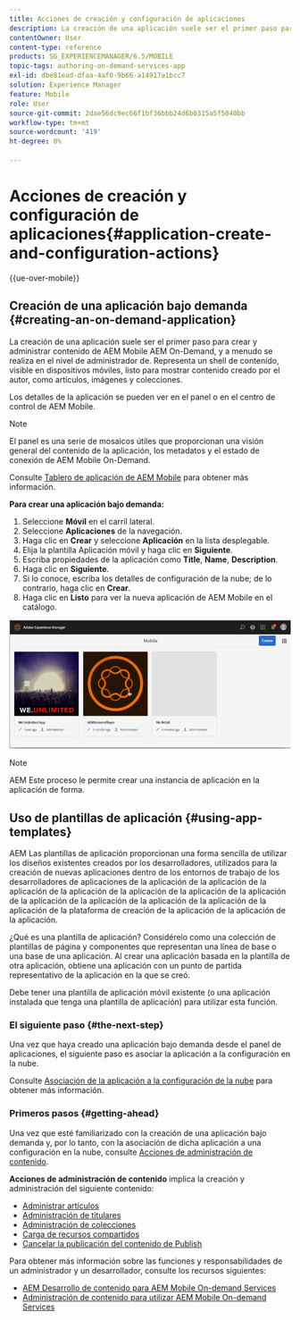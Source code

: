 ```yaml
---
title: Acciones de creación y configuración de aplicaciones
description: La creación de una aplicación suele ser el primer paso para crear y administrar contenido de AEM Mobile On-Demand. Siga esta página si desea obtener más información.
contentOwner: User
content-type: reference
products: SG_EXPERIENCEMANAGER/6.5/MOBILE
topic-tags: authoring-on-demand-services-app
exl-id: dbe81ead-dfaa-4af0-9b66-a14917a1bcc7
solution: Experience Manager
feature: Mobile
role: User
source-git-commit: 2dae56dc9ec66f1bf36bbb24d6b0315a5f5040bb
workflow-type: tm+mt
source-wordcount: '419'
ht-degree: 0%

---
```


# Acciones de creación y configuración de aplicaciones{#application-create-and-configuration-actions}

{{ue-over-mobile}}

## Creación de una aplicación bajo demanda {#creating-an-on-demand-application}

La creación de una aplicación suele ser el primer paso para crear y administrar contenido de AEM Mobile AEM On-Demand, y a menudo se realiza en el nivel de administrador de. Representa un shell de contenido, visible en dispositivos móviles, listo para mostrar contenido creado por el autor, como artículos, imágenes y colecciones.

Los detalles de la aplicación se pueden ver en el panel o en el centro de control de AEM Mobile.

>[!NOTE]
>
>El panel es una serie de mosaicos útiles que proporcionan una visión general del contenido de la aplicación, los metadatos y el estado de conexión de AEM Mobile On-Demand.
>
>Consulte [Tablero de aplicación de AEM Mobile](/help/mobile/mobile-apps-ondemand-application-dashboard.md) para obtener más información.

**Para crear una aplicación bajo demanda:**

1. Seleccione **Móvil** en el carril lateral.
1. Seleccione **Aplicaciones** de la navegación.
1. Haga clic en **Crear** y seleccione **Aplicación** en la lista desplegable.
1. Elija la plantilla Aplicación móvil y haga clic en **Siguiente**.
1. Escriba propiedades de la aplicación como **Title**, **Name**, **Description**.
1. Haga clic en **Siguiente**.
1. Si lo conoce, escriba los detalles de configuración de la nube; de lo contrario, haga clic en **Crear**.
1. Haga clic en **Listo** para ver la nueva aplicación de AEM Mobile en el catálogo.

![chlimage_1](assets/chlimage_1.gif)

>[!NOTE]
>
>AEM Este proceso le permite crear una instancia de aplicación en la aplicación de forma.

## Uso de plantillas de aplicación {#using-app-templates}

AEM Las plantillas de aplicación proporcionan una forma sencilla de utilizar los diseños existentes creados por los desarrolladores, utilizados para la creación de nuevas aplicaciones dentro de los entornos de trabajo de los desarrolladores de aplicaciones de la aplicación de la aplicación de la aplicación de la aplicación de la aplicación de la aplicación de la aplicación de la aplicación de la aplicación de la aplicación de la aplicación de la aplicación de la plataforma de creación de la aplicación de la aplicación de la aplicación.

¿Qué es una plantilla de aplicación? Considérelo como una colección de plantillas de página y componentes que representan una línea de base o una base de una aplicación.
Al crear una aplicación basada en la plantilla de otra aplicación, obtiene una aplicación con un punto de partida representativo de la aplicación en la que se creó.

Debe tener una plantilla de aplicación móvil existente (o una aplicación instalada que tenga una plantilla de aplicación) para utilizar esta función.

### El siguiente paso {#the-next-step}

Una vez que haya creado una aplicación bajo demanda desde el panel de aplicaciones, el siguiente paso es asociar la aplicación a la configuración en la nube.

Consulte [Asociación de la aplicación a la configuración de la nube](/help/mobile/mobile-on-demand-associating-an-on-demand-app-to-cloud-configuration.md) para obtener más información.

### Primeros pasos {#getting-ahead}

Una vez que esté familiarizado con la creación de una aplicación bajo demanda y, por lo tanto, con la asociación de dicha aplicación a una configuración en la nube, consulte [Acciones de administración de contenido](/help/mobile/mobile-apps-ondemand-manage-content-ondemand.md).

**Acciones de administración de contenido** implica la creación y administración del siguiente contenido:

* [Administrar artículos](/help/mobile/mobile-on-demand-managing-articles.md)
* [Administración de titulares](/help/mobile/mobile-on-demand-managing-banners.md)
* [Administración de colecciones](/help/mobile/mobile-on-demand-managing-collections.md)
* [Carga de recursos compartidos](/help/mobile/mobile-on-demand-shared-resources.md)
* [Cancelar la publicación del contenido de Publish](/help/mobile/mobile-on-demand-publishing-unpublishing.md)

Para obtener más información sobre las funciones y responsabilidades de un administrador y un desarrollador, consulte los recursos siguientes:

* [AEM Desarrollo de contenido para AEM Mobile On-demand Services](/help/mobile/aem-mobile-on-demand.md)
* [Administración de contenido para utilizar AEM Mobile On-demand Services](/help/mobile/aem-mobile.md)
